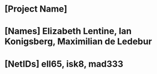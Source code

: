 # [Project Name]
# [Names] Elizabeth Lentine, Ian Konigsberg, Maximilian de Ledebur
# [NetIDs] ell65, isk8, mad333
